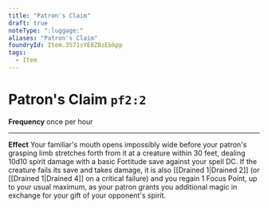 ```yaml
---
title: "Patron's Claim"
draft: true
noteType: ":luggage:"
aliases: "Patron's Claim"
foundryId: Item.3571sYE8ZBzEbkpp
tags:
  - Item
---
```


# Patron's Claim `pf2:2`

**Frequency** once per hour

* * *

**Effect** Your familiar's mouth opens impossibly wide before your patron's grasping limb stretches forth from it at a creature within 30 feet, dealing 10d10 spirit damage with a basic Fortitude save against your spell DC. If the creature fails its save and takes damage, it is also [[Drained 1|Drained 2]] (or [[Drained 1|Drained 4]] on a critical failure) and you regain 1 Focus Point, up to your usual maximum, as your patron grants you additional magic in exchange for your gift of your opponent's spirit.
